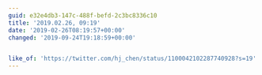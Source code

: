 ```yaml
---
guid: e32e4db3-147c-488f-befd-2c3bc8336c10
title: '2019.02.26, 09:19'
date: '2019-02-26T08:19:57+00:00'
changed: '2019-09-24T19:18:59+00:00'


like_of: 'https://twitter.com/hj_chen/status/1100042102287740928?s=19'
---
```


